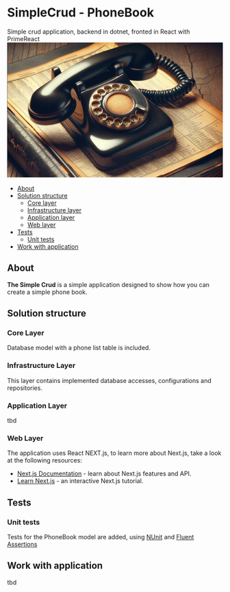 SimpleCrud - PhoneBook
========================

Simple crud application, backend in dotnet, fronted in React with PrimeReact
![image](./accessories/phonebook.png)

- [About](#about)
- [Solution structure](#solution-structure)
  - [Core layer](#core-layer)
  - [Infrastructure layer](#infrastructure-layer)
  - [Application layer](#application-layer)
  - [Web layer](#web-layer)
- [Tests](#tests)
  - [Unit tests](#unit-tests) 
- [Work with application](#work-with-application)

## About

**The Simple Crud** is a simple application designed to show how you can create a simple phone book.

## Solution structure

### Core Layer

Database model with a phone list table is included.

### Infrastructure Layer

This layer contains implemented database accesses, configurations and repositories.

### Application Layer

tbd

### Web Layer

The application uses React NEXT.js, to learn more about Next.js, take a look at the following resources:

-   [Next.js Documentation](https://nextjs.org/docs) - learn about Next.js features and API.
-   [Learn Next.js](https://nextjs.org/learn) - an interactive Next.js tutorial.


## Tests

### Unit tests

Tests for the PhoneBook model are added, using [NUnit](https://nunit.org/) and [Fluent Assertions](https://fluentassertions.com/)

## Work with application

tbd
